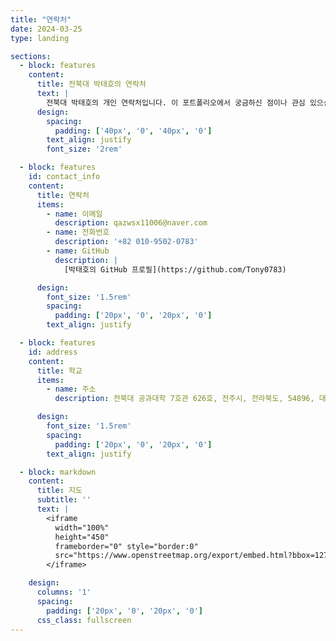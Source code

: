 ```yaml
---
title: "연락처"
date: 2024-03-25
type: landing

sections:
  - block: features
    content:
      title: 전북대 박태호의 연락처
      text: |
        전북대 박태호의 개인 연락처입니다. 이 포트폴리오에서 궁금하신 점이나 관심 있으신 내용이 있으면 아래로 연락주시면 감사드리겠습니다.
      design:
        spacing:
          padding: ['40px', '0', '40px', '0']
        text_align: justify
        font_size: '2rem'

  - block: features
    id: contact_info
    content:
      title: 연락처
      items:
        - name: 이메일
          description: qazwsx11006@naver.com
        - name: 전화번호
          description: '+82 010-9502-0783'
        - name: GitHub
          description: |
            [박태호의 GitHub 프로필](https://github.com/Tony0783)

      design:
        font_size: '1.5rem'
        spacing:
          padding: ['20px', '0', '20px', '0']
        text_align: justify

  - block: features
    id: address
    content:
      title: 학교
      items:
        - name: 주소
          description: 전북대 공과대학 7호관 626호, 전주시, 전라북도, 54896, 대한민국

      design:
        font_size: '1.5rem'
        spacing:
          padding: ['20px', '0', '20px', '0']
        text_align: justify

  - block: markdown
    content:
      title: 지도
      subtitle: ''
      text: |
        <iframe
          width="100%"
          height="450"
          frameborder="0" style="border:0"
          src="https://www.openstreetmap.org/export/embed.html?bbox=127.1324%2C35.8442%2C127.1364%2C35.8482&layer=mapnik&marker=35.8460%2C127.1344" allowfullscreen>
        </iframe>

    design:
      columns: '1'
      spacing:
        padding: ['20px', '0', '20px', '0']
      css_class: fullscreen
---
```

